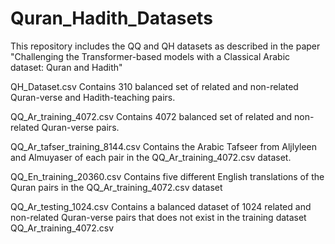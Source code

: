 # Quran_Hadith_Datasets
This repository includes the QQ and QH datasets as described in the paper "Challenging the Transformer-based models with a Classical Arabic dataset: Quran and Hadith"

QH_Dataset.csv
Contains 310 balanced set of related and non-related Quran-verse and Hadith-teaching pairs. 

QQ_Ar_training_4072.csv
Contains 4072 balanced set of related and non-related Quran-verse pairs. 

QQ_Ar_tafser_training_8144.csv
Contains the Arabic Tafseer from Aljlyleen and Almuyaser of each pair in the QQ_Ar_training_4072.csv dataset.

QQ_En_training_20360.csv
Contains five different English translations of the Quran pairs in the QQ_Ar_training_4072.csv dataset

QQ_Ar_testing_1024.csv
Contains a balanced dataset of 1024 related and non-related Quran-verse pairs that does not exist in the training dataset QQ_Ar_training_4072.csv
